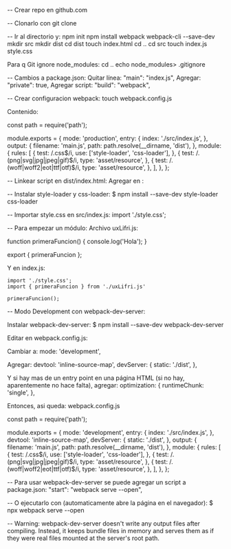 -- Crear repo en github.com

-- Clonarlo con git clone

-- Ir al directorio y:
npm init
npm install webpack webpack-cli --save-dev
mkdir src
mkdir dist
cd dist
touch index.html
cd ..
cd src
touch index.js style.css

Para q Git ignore node_modules:
cd ..
echo node_modules> .gitignore

-- Cambios a package.json:
Quitar línea: "main": "index.js",
Agregar: "private": true,
Agregar script: "build": "webpack",

-- Crear configuracion webpack:
touch webpack.config.js

Contenido:

const path = require('path');

module.exports = {
    mode: 'production',
    entry: {
        index: './src/index.js',
    },
    output: {
        filename: 'main.js',
        path: path.resolve(__dirname, 'dist'),
    },
    module: {
        rules: [
            {
            test: /\.css$/i,
            use: ['style-loader', 'css-loader'],
            },
            {
            test: /\.(png|svg|jpg|jpeg|gif)$/i,
            type: 'asset/resource',
            },
            {
            test: /\.(woff|woff2|eot|ttf|otf)$/i,
            type: 'asset/resource',
            },
        ],
    },
};

-- Linkear script en dist/index.html:
Agregar en <head>:
<script src="main.js" defer></script>

-- Instalar style-loader y css-loader:
$ npm install --save-dev style-loader css-loader

-- Importar style.css en src/index.js:
import './style.css';

-- Para empezar un módulo:
Archivo uxLifri.js:

function primeraFuncion() {
	console.log('Hola');
}

export { primeraFuncion };

Y en index.js:

	import './style.css';
	import { primeraFuncion } from './uxLifri.js'

	primeraFuncion();

-- Modo Development con webpack-dev-server:

Instalar webpack-dev-server:
$ npm install --save-dev webpack-dev-server

Editar en webpack.config.js:

Cambiar a:
	mode: 'development',

Agregar:
	devtool: 'inline-source-map',
	devServer: {
			static: './dist',
		},

Y si hay mas de un entry point en una página HTML (si no hay, aparentemente no hace falta), agregar:
optimization: {
    runtimeChunk: 'single',
  },

Entonces, asi queda: webpack.config.js

const path = require('path');

module.exports = {
    mode: 'development',
    entry: {
        index: './src/index.js',
		},
		devtool: 'inline-source-map',
		devServer: {
			static: './dist',
		},
    output: {
        filename: 'main.js',
        path: path.resolve(__dirname, 'dist'),
    },
    module: {
        rules: [
            {
            test: /\.css$/i,
            use: ['style-loader', 'css-loader'],
            },
            {
            test: /\.(png|svg|jpg|jpeg|gif)$/i,
            type: 'asset/resource',
            },
            {
            test: /\.(woff|woff2|eot|ttf|otf)$/i,
            type: 'asset/resource',
            },
        ],
    },
};

-- Para usar webpack-dev-server se puede agregar un script a package.json:
"start": "webpack serve --open",

-- O ejecutarlo con (automaticamente abre la página en el navegador):
$ npx webpack serve --open

-- Warning: webpack-dev-server doesn't write any output files after compiling. Instead, it keeps bundle files in memory and serves them as if they were real files mounted at the server's root path.
